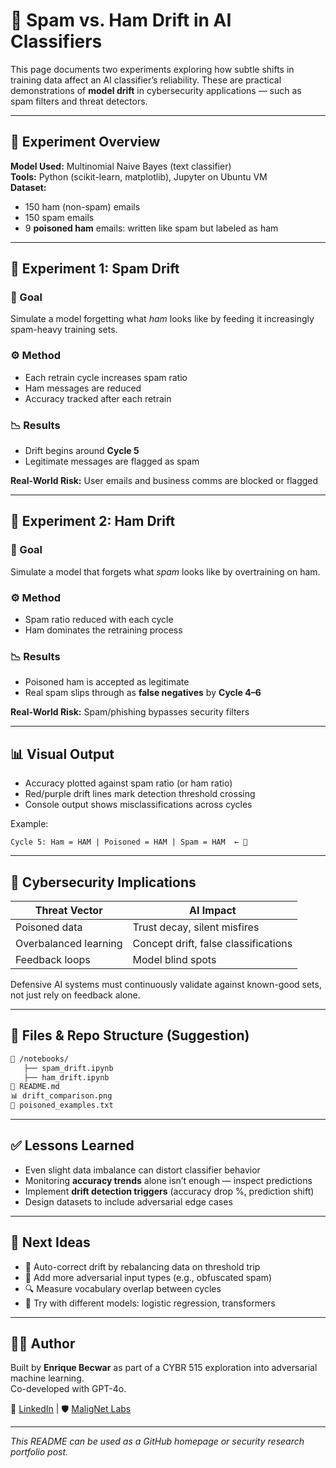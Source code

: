 # 🧪 Spam vs. Ham Drift in AI Classifiers

This page documents two experiments exploring how subtle shifts in training data affect an AI classifier’s reliability. These are practical demonstrations of **model drift** in cybersecurity applications — such as spam filters and threat detectors.

---

## 🧠 Experiment Overview

**Model Used:** Multinomial Naive Bayes (text classifier)  
**Tools:** Python (scikit-learn, matplotlib), Jupyter on Ubuntu VM  
**Dataset:**
- 150 ham (non-spam) emails
- 150 spam emails
- 9 **poisoned ham** emails: written like spam but labeled as ham

---

## 🚨 Experiment 1: Spam Drift

### 🧪 Goal
Simulate a model forgetting what *ham* looks like by feeding it increasingly spam-heavy training sets.

### ⚙️ Method
- Each retrain cycle increases spam ratio
- Ham messages are reduced
- Accuracy tracked after each retrain

### 📉 Results
- Drift begins around **Cycle 5**
- Legitimate messages are flagged as spam

**Real-World Risk:** User emails and business comms are blocked or flagged

---

## 🛑 Experiment 2: Ham Drift

### 🧪 Goal
Simulate a model that forgets what *spam* looks like by overtraining on ham.

### ⚙️ Method
- Spam ratio reduced with each cycle
- Ham dominates the retraining process

### 📉 Results
- Poisoned ham is accepted as legitimate
- Real spam slips through as **false negatives** by **Cycle 4–6**

**Real-World Risk:** Spam/phishing bypasses security filters

---

## 📊 Visual Output
- Accuracy plotted against spam ratio (or ham ratio)
- Red/purple drift lines mark detection threshold crossing
- Console output shows misclassifications across cycles

Example:
```
Cycle 5: Ham = HAM | Poisoned = HAM | Spam = HAM  ← 🚨
```

---

## 🔐 Cybersecurity Implications

| Threat Vector        | AI Impact                        |
|----------------------|----------------------------------|
| Poisoned data        | Trust decay, silent misfires     |
| Overbalanced learning| Concept drift, false classifications |
| Feedback loops       | Model blind spots                |

Defensive AI systems must continuously validate against known-good sets, not just rely on feedback alone.

---

## 🧰 Files & Repo Structure (Suggestion)

```bash
📁 /notebooks/
   ├── spam_drift.ipynb
   ├── ham_drift.ipynb
📄 README.md
📊 drift_comparison.png
🧪 poisoned_examples.txt
```

---

## ✅ Lessons Learned

- Even slight data imbalance can distort classifier behavior
- Monitoring **accuracy trends** alone isn’t enough — inspect predictions
- Implement **drift detection triggers** (accuracy drop %, prediction shift)
- Design datasets to include adversarial edge cases

---

## 📍 Next Ideas
- 🔁 Auto-correct drift by rebalancing data on threshold trip
- 👾 Add more adversarial input types (e.g., obfuscated spam)
- 🔍 Measure vocabulary overlap between cycles
- 🧪 Try with different models: logistic regression, transformers

---

## 👨‍💻 Author
Built by **Enrique Becwar** as part of a CYBR 515 exploration into adversarial machine learning.  
Co-developed with GPT-4o.

🔗 [LinkedIn](https://www.linkedin.com/in/enrique-becwar) | 🛡️ [MaligNet Labs](https://github.com/your-github)

---

*This README can be used as a GitHub homepage or security research portfolio post.*


